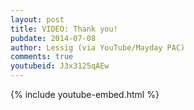 ```yaml
---
layout: post
title: VIDEO: Thank you!
pubdate: 2014-07-08
author: Lessig (via YouTube/Mayday PAC)
comments: true
youtubeid: J3x3125qAEw
---
```


{% include youtube-embed.html %}